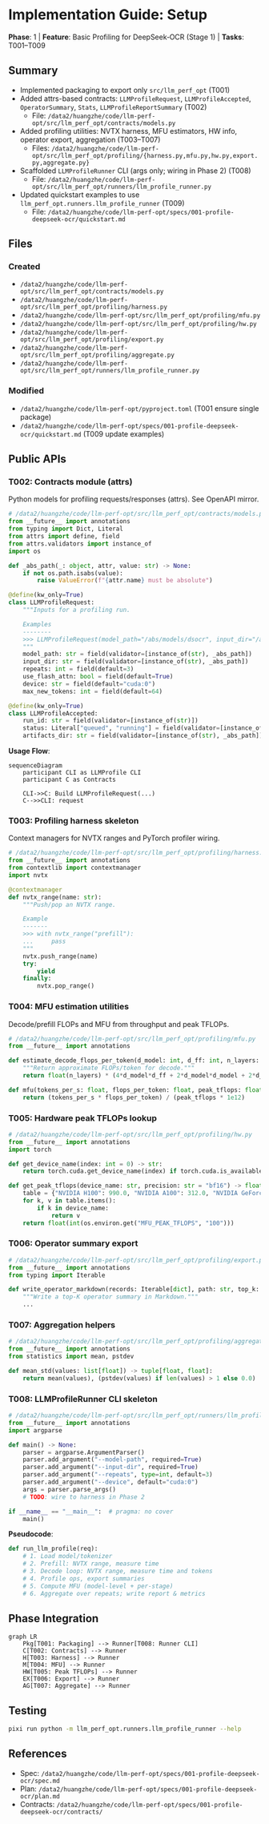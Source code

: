 # Implementation Guide: Setup

**Phase**: 1 | **Feature**: Basic Profiling for DeepSeek‑OCR (Stage 1) | **Tasks**: T001–T009

## Summary

- Implemented packaging to export only `src/llm_perf_opt` (T001)
- Added attrs-based contracts: `LLMProfileRequest`, `LLMProfileAccepted`, `OperatorSummary`, `Stats`, `LLMProfileReportSummary` (T002)
  - File: `/data2/huangzhe/code/llm-perf-opt/src/llm_perf_opt/contracts/models.py`
- Added profiling utilities: NVTX harness, MFU estimators, HW info, operator export, aggregation (T003–T007)
  - Files: `/data2/huangzhe/code/llm-perf-opt/src/llm_perf_opt/profiling/{harness.py,mfu.py,hw.py,export.py,aggregate.py}`
- Scaffolded `LLMProfileRunner` CLI (args only; wiring in Phase 2) (T008)
  - File: `/data2/huangzhe/code/llm-perf-opt/src/llm_perf_opt/runners/llm_profile_runner.py`
- Updated quickstart examples to use `llm_perf_opt.runners.llm_profile_runner` (T009)
  - File: `/data2/huangzhe/code/llm-perf-opt/specs/001-profile-deepseek-ocr/quickstart.md`

## Files

### Created
- `/data2/huangzhe/code/llm-perf-opt/src/llm_perf_opt/contracts/models.py`
- `/data2/huangzhe/code/llm-perf-opt/src/llm_perf_opt/profiling/harness.py`
- `/data2/huangzhe/code/llm-perf-opt/src/llm_perf_opt/profiling/mfu.py`
- `/data2/huangzhe/code/llm-perf-opt/src/llm_perf_opt/profiling/hw.py`
- `/data2/huangzhe/code/llm-perf-opt/src/llm_perf_opt/profiling/export.py`
- `/data2/huangzhe/code/llm-perf-opt/src/llm_perf_opt/profiling/aggregate.py`
- `/data2/huangzhe/code/llm-perf-opt/src/llm_perf_opt/runners/llm_profile_runner.py`

### Modified
- `/data2/huangzhe/code/llm-perf-opt/pyproject.toml` (T001 ensure single package)
- `/data2/huangzhe/code/llm-perf-opt/specs/001-profile-deepseek-ocr/quickstart.md` (T009 update examples)

## Public APIs

### T002: Contracts module (attrs)

Python models for profiling requests/responses (attrs). See OpenAPI mirror.

```python
# /data2/huangzhe/code/llm-perf-opt/src/llm_perf_opt/contracts/models.py
from __future__ import annotations
from typing import Dict, Literal
from attrs import define, field
from attrs.validators import instance_of
import os

def _abs_path(_: object, attr, value: str) -> None:
    if not os.path.isabs(value):
        raise ValueError(f"{attr.name} must be absolute")

@define(kw_only=True)
class LLMProfileRequest:
    """Inputs for a profiling run.

    Examples
    --------
    >>> LLMProfileRequest(model_path="/abs/models/dsocr", input_dir="/abs/data/samples")
    """
    model_path: str = field(validator=[instance_of(str), _abs_path])
    input_dir: str = field(validator=[instance_of(str), _abs_path])
    repeats: int = field(default=3)
    use_flash_attn: bool = field(default=True)
    device: str = field(default="cuda:0")
    max_new_tokens: int = field(default=64)

@define(kw_only=True)
class LLMProfileAccepted:
    run_id: str = field(validator=[instance_of(str)])
    status: Literal["queued", "running"] = field(validator=[instance_of(str)])
    artifacts_dir: str = field(validator=[instance_of(str), _abs_path])
```

**Usage Flow**:

```mermaid
sequenceDiagram
    participant CLI as LLMProfile CLI
    participant C as Contracts

    CLI->>C: Build LLMProfileRequest(...)
    C-->>CLI: request
```

### T003: Profiling harness skeleton

Context managers for NVTX ranges and PyTorch profiler wiring.

```python
# /data2/huangzhe/code/llm-perf-opt/src/llm_perf_opt/profiling/harness.py
from __future__ import annotations
from contextlib import contextmanager
import nvtx

@contextmanager
def nvtx_range(name: str):
    """Push/pop an NVTX range.

    Example
    -------
    >>> with nvtx_range("prefill"):
    ...     pass
    """
    nvtx.push_range(name)
    try:
        yield
    finally:
        nvtx.pop_range()
```

### T004: MFU estimation utilities

Decode/prefill FLOPs and MFU from throughput and peak TFLOPs.

```python
# /data2/huangzhe/code/llm-perf-opt/src/llm_perf_opt/profiling/mfu.py
from __future__ import annotations

def estimate_decode_flops_per_token(d_model: int, d_ff: int, n_layers: int, ctx_len: int) -> float:
    """Return approximate FLOPs/token for decode."""
    return float(n_layers) * (4*d_model*d_ff + 2*d_model*d_model + 2*d_model*ctx_len)

def mfu(tokens_per_s: float, flops_per_token: float, peak_tflops: float) -> float:
    return (tokens_per_s * flops_per_token) / (peak_tflops * 1e12)
```

### T005: Hardware peak TFLOPs lookup

```python
# /data2/huangzhe/code/llm-perf-opt/src/llm_perf_opt/profiling/hw.py
from __future__ import annotations
import torch

def get_device_name(index: int = 0) -> str:
    return torch.cuda.get_device_name(index) if torch.cuda.is_available() else "cpu"

def get_peak_tflops(device_name: str, precision: str = "bf16") -> float:
    table = {"NVIDIA H100": 990.0, "NVIDIA A100": 312.0, "NVIDIA GeForce RTX 4090": 330.0}
    for k, v in table.items():
        if k in device_name:
            return v
    return float(int(os.environ.get("MFU_PEAK_TFLOPS", "100")))
```

### T006: Operator summary export

```python
# /data2/huangzhe/code/llm-perf-opt/src/llm_perf_opt/profiling/export.py
from __future__ import annotations
from typing import Iterable

def write_operator_markdown(records: Iterable[dict], path: str, top_k: int = 20) -> None:
    """Write a top‑K operator summary in Markdown."""
    ...
```

### T007: Aggregation helpers

```python
# /data2/huangzhe/code/llm-perf-opt/src/llm_perf_opt/profiling/aggregate.py
from __future__ import annotations
from statistics import mean, pstdev

def mean_std(values: list[float]) -> tuple[float, float]:
    return mean(values), (pstdev(values) if len(values) > 1 else 0.0)
```

### T008: LLMProfileRunner CLI skeleton

```python
# /data2/huangzhe/code/llm-perf-opt/src/llm_perf_opt/runners/llm_profile_runner.py
from __future__ import annotations
import argparse

def main() -> None:
    parser = argparse.ArgumentParser()
    parser.add_argument("--model-path", required=True)
    parser.add_argument("--input-dir", required=True)
    parser.add_argument("--repeats", type=int, default=3)
    parser.add_argument("--device", default="cuda:0")
    args = parser.parse_args()
    # TODO: wire to harness in Phase 2

if __name__ == "__main__":  # pragma: no cover
    main()
```

**Pseudocode**:

```python
def run_llm_profile(req):
    # 1. Load model/tokenizer
    # 2. Prefill: NVTX range, measure time
    # 3. Decode loop: NVTX range, measure time and tokens
    # 4. Profile ops, export summaries
    # 5. Compute MFU (model-level + per-stage)
    # 6. Aggregate over repeats; write report & metrics
```

## Phase Integration

```mermaid
graph LR
    Pkg[T001: Packaging] --> Runner[T008: Runner CLI]
    C[T002: Contracts] --> Runner
    H[T003: Harness] --> Runner
    M[T004: MFU] --> Runner
    HW[T005: Peak TFLOPs] --> Runner
    EX[T006: Export] --> Runner
    AG[T007: Aggregate] --> Runner
```

## Testing

```bash
pixi run python -m llm_perf_opt.runners.llm_profile_runner --help
```

## References
- Spec: `/data2/huangzhe/code/llm-perf-opt/specs/001-profile-deepseek-ocr/spec.md`
- Plan: `/data2/huangzhe/code/llm-perf-opt/specs/001-profile-deepseek-ocr/plan.md`
- Contracts: `/data2/huangzhe/code/llm-perf-opt/specs/001-profile-deepseek-ocr/contracts/`
